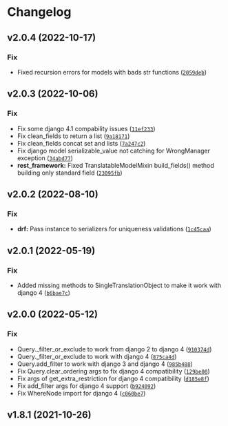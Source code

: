 # Changelog

<!--next-version-placeholder-->

## v2.0.4 (2022-10-17)
### Fix
* Fixed recursion errors for models with bads str functions ([`2059deb`](https://github.com/lotrekagency/django-hvad/commit/2059debc85e194b53835b4e1d2ec57b3aabaff1c))

## v2.0.3 (2022-10-06)
### Fix
* Fix some django 4.1 compability issues ([`11ef233`](https://github.com/lotrekagency/django-hvad/commit/11ef23387573f5af5bf8631c5722aa2c9451246a))
* Fix clean_fields to return a list ([`9a18171`](https://github.com/lotrekagency/django-hvad/commit/9a181715a35b83af45a1c0da797470a9b4798bba))
* Fix clean_fields concat set and lists ([`7a247c2`](https://github.com/lotrekagency/django-hvad/commit/7a247c2e488f17b9b9eb9b0fed1224e27b7c7099))
* Fix django model serializable_value not catching for WrongManager exception ([`34abd77`](https://github.com/lotrekagency/django-hvad/commit/34abd77fabe3e455f04d24e668314f612e6bd8fa))
* **rest_framework:** Fixed TranslatableModelMixin build_fields() method building only standard field ([`23095fb`](https://github.com/lotrekagency/django-hvad/commit/23095fb9734f7f7f2c000b10fa57e5a74d925bd3))

## v2.0.2 (2022-08-10)
### Fix
* **drf:** Pass instance to serializers for uniqueness validations ([`1c45caa`](https://github.com/lotrekagency/django-hvad/commit/1c45caa6fa6fe26e8a2ccf9ff82af6fd60cebf33))

## v2.0.1 (2022-05-19)
### Fix
* Added missing methods to SingleTranslationObject to make it work with django 4 ([`b6bae7c`](https://github.com/lotrekagency/django-hvad/commit/b6bae7c381844e34e884e3f61448c36fed94d7f5))

## v2.0.0 (2022-05-12)
### Fix
* Query._filter_or_exclude to work from django 2 to django 4 ([`910374d`](https://github.com/lotrekagency/django-hvad/commit/910374d88593808a35a38c6d2a5edaa3d88c978a))
* Query._filter_or_exclude to work with django 4 ([`875ca4d`](https://github.com/lotrekagency/django-hvad/commit/875ca4d203a2b1b49b8f159fca9b96fe35169bd7))
* Query.add_filter to work with django 3 and django 4 ([`985b488`](https://github.com/lotrekagency/django-hvad/commit/985b488099aff99544a6a1a5d8b8e98ae80bff51))
* Fix Query.clear_ordering args to fix django 4 compatibility ([`129be00`](https://github.com/lotrekagency/django-hvad/commit/129be0002eaad3762385e75f979c0180e40c905b))
* Fix args of get_extra_restriction for django 4 compatibility ([`d185e8f`](https://github.com/lotrekagency/django-hvad/commit/d185e8f178f09500ca244f8955624fbaf59e2b1a))
* Fix add_filter args for django 4 support ([`b924092`](https://github.com/lotrekagency/django-hvad/commit/b9240926139f25ed49bd01f1f065c882970a4333))
* Fix WhereNode import for django 4 ([`c060be7`](https://github.com/lotrekagency/django-hvad/commit/c060be7b92d0a9883a8112347e6ba715631c6078))

## v1.8.1 (2021-10-26)


